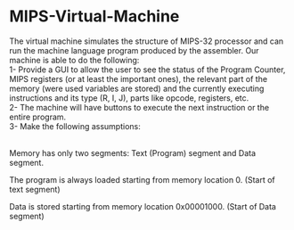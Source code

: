 # MIPS-Virtual-Machine
The virtual machine simulates the structure of MIPS-32 processor and can run the machine language program produced by the assembler. Our machine is able to do the following: 
<br>1- Provide a GUI to allow the user to see the status of the Program Counter, MIPS registers (or at least the important ones), the relevant part of the memory (were used variables are stored) and the currently executing instructions and its type (R, I, J), parts like opcode, registers, etc. 
<br>2- The machine will have buttons to execute the next instruction or the entire program.
<br>3- Make the following assumptions: 	
      <br><P>Memory has only two segments: Text (Program) segment and Data segment.
      <br><P>       The program is always loaded starting from memory location 0. (Start of text segment)
      <br><P>        Data is stored starting from memory location 0x00001000. (Start of Data segment)
